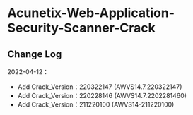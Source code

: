 # Acunetix-Web-Application-Security-Scanner-Crack

## Change Log

2022-04-12：

- Add Crack_Version：220322147 (AWVS14.7.220322147)
- Add Crack_Version：220228146 (AWVS14.7.2202281460)
- Add Crack_Version：211220100 (AWVS14-211220100)